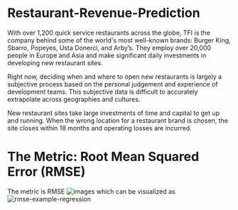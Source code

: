 # Restaurant-Revenue-Prediction

With over 1,200 quick service restaurants across the globe, TFI is the company behind some of the world's most well-known brands: Burger King, Sbarro, Popeyes, Usta Donerci, and Arby’s. They employ over 20,000 people in Europe and Asia and make significant daily investments in developing new restaurant sites.

Right now, deciding when and where to open new restaurants is largely a subjective process based on the personal judgement and experience of development teams. This subjective data is difficult to accurately extrapolate across geographies and cultures. 

New restaurant sites take large investments of time and capital to get up and running. When the wrong location for a restaurant brand is chosen, the site closes within 18 months and operating losses are incurred. 

# The Metric: Root Mean Squared Error (RMSE)
The metric is RMSE
![images](https://github.com/UKVeteran/Restaurant-Revenue-Prediction/assets/39216339/0c3d3cb6-fced-467a-af71-e0f7b919a15f)
which can be visualized as
![rmse-example-regression](https://github.com/UKVeteran/Restaurant-Revenue-Prediction/assets/39216339/46bde647-1b89-48be-b61a-47df0b3885a8)
